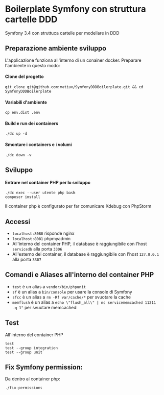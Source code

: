 Boilerplate Symfony con struttura cartelle DDD
========================

Symfony 3.4 con struttuca cartelle per modellare in DDD

## Preparazione ambiente sviluppo
L'applicazione funziona all'interno di un conainer docker. Preparare l'ambiente in questo modo:

#### Clone del progetto
```
git clone git@github.com:matiux/SymfonyDDDBoilerplate.git && cd SymfonyDDDBoilerplate
```

#### Variabili d'ambiente
```
cp env.dist .env
```
#### Build e run dei containers
```
./dc up -d
```
#### Smontare i containers e i volumi
```
./dc down -v
```

## Sviluppo

#### Entrare nel container PHP per lo sviluppo
```
./dc exec --user utente php bash
composer install
```
Il container php è configurato per far comunicare Xdebug con PhpStorm

## Accessi

* `localhost:8080` risponde nginx
* `localhost:8081` phpmyadmin
* All'interno del container PHP, il database è raggiungibile con l'host `servicedb` alla porta `3306`
* All'esterno del container, il database è raggiungibile con l'host `127.0.0.1` alla porta `3307`

## Comandi e Aliases all'interno del container PHP

* `test` è un alias a `vendor/bin/phpunit`
* `sf` è un alias a `bin/console` per usare la console di Symfony
* `sfcc` è un alias a `rm -Rf var/cache/*` per svuotare la cache
* `memflush` è un alias a `echo \"flush_all\" | nc servicememcached 11211 -q 1"` per svuotare memcached

## Test
All'interno del container PHP
```
test
test --group integration
test --group unit
```

## Fix Symfony permission:

Da dentro al container php:

```
./fix-permissions
```
